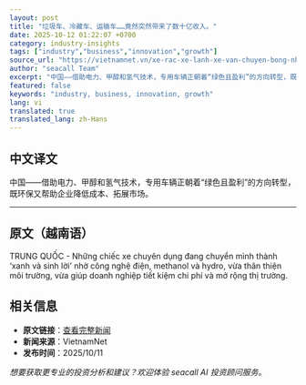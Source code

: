 ```yaml
---
layout: post
title: "垃圾车、冷藏车、运输车……竟然突然带来了数十亿收入。"
date: 2025-10-12 01:22:07 +0700
category: industry-insights
tags: ["industry","business","innovation","growth"]
source_url: "https://vietnamnet.vn/xe-rac-xe-lanh-xe-van-chuyen-bong-nhien-mang-lai-tien-ty-2447887.html"
author: "seacall Team"
excerpt: "中国——借助电力、甲醇和氢气技术，专用车辆正朝着“绿色且盈利”的方向转型，既环保又帮助企业降低成本、拓展市场。..."
featured: false
keywords: "industry, business, innovation, growth"
lang: vi
translated: true
translated_lang: zh-Hans
---
```


## 中文译文

中国——借助电力、甲醇和氢气技术，专用车辆正朝着“绿色且盈利”的方向转型，既环保又帮助企业降低成本、拓展市场。

---

## 原文（越南语）

TRUNG QUỐC - Những chiếc xe chuyên dụng đang chuyển mình thành ‘xanh và sinh lời’ nhờ công nghệ điện, methanol và hydro, vừa thân thiện môi trường, vừa giúp doanh nghiệp tiết kiệm chi phí và mở rộng thị trường.

## 相关信息

- **原文链接**：[查看完整新闻](https://vietnamnet.vn/xe-rac-xe-lanh-xe-van-chuyen-bong-nhien-mang-lai-tien-ty-2447887.html)
- **新闻来源**：VietnamNet
- **发布时间**：2025/10/11

*想要获取更专业的投资分析和建议？欢迎体验 seacall AI 投资顾问服务。*
